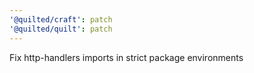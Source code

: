 ```yaml
---
'@quilted/craft': patch
'@quilted/quilt': patch
---
```


Fix http-handlers imports in strict package environments
